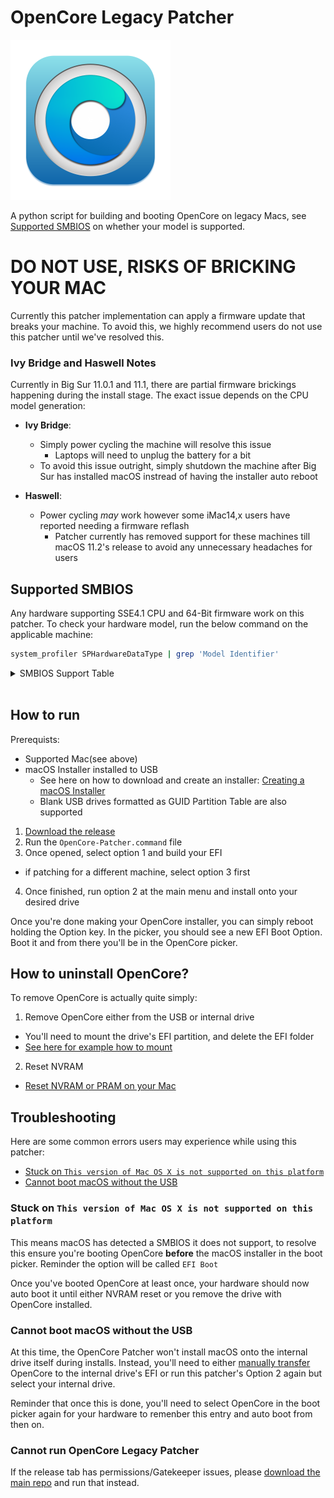 # OpenCore Legacy Patcher

<img src="OC-Patcher.png" width="256">

A python script for building and booting OpenCore on legacy Macs, see [Supported SMBIOS](#supported-smbios) on whether your model is supported.

# DO NOT USE, RISKS OF BRICKING YOUR MAC

Currently this patcher implementation can apply a firmware update that breaks your machine. To avoid this, we highly recommend users do not use this patcher until we've resolved this.

### Ivy Bridge and Haswell Notes

Currently in Big Sur 11.0.1 and 11.1, there are partial firmware brickings happening during the install stage. The exact issue depends on the CPU model generation:


* **Ivy Bridge**:
  * Simply power cycling the machine will resolve this issue
    * Laptops will need to unplug the battery for a bit
  * To avoid this issue outright, simply shutdown the machine after Big Sur has installed macOS instread of having the installer auto reboot

* **Haswell**:
  * Power cycling *may* work however some iMac14,x users have reported needing a firmware reflash
    * Patcher currently has removed support for these machines till macOS 11.2's release to avoid any unnecessary headaches for users

## Supported SMBIOS

Any hardware supporting SSE4.1 CPU and 64-Bit firmware work on this patcher. To check your hardware model, run the below command on the applicable machine:

```bash
system_profiler SPHardwareDataType | grep 'Model Identifier'
```

<details>
<summary>SMBIOS Support Table</summary>

```
MacBook5,1
MacBook5,2
MacBook6,1
MacBook7,1

MacBookAir2,1
MacBookAir3,1
MacBookAir3,2
MacBookAir4,1
MacBookAir4,2
MacBookAir5,1
MacBookAir5,2

MacBookPro3,1
MacBookPro4,1
MacBookPro5,1
MacBookPro5,2
MacBookPro5,3
MacBookPro5,4
MacBookPro5,5
MacBookPro6,1
MacBookPro6,2
MacBookPro7,1
MacBookPro8,1
MacBookPro8,2
MacBookPro8,3
MacBookPro9,1
MacBookPro9,2
MacBookPro10,1
MacBookPro10,2

Macmini3,1
Macmini4,1
Macmini5,1
Macmini5,2
Macmini5,3
Macmini6,1
Macmini6,2

iMac7,1
iMac8,1
iMac9,1
iMac10,1
iMac11,1
iMac11,2
iMac11,3
iMac12,1
iMac12,2
iMac13,1
iMac13,2
iMac14,1 # Due to issues with 11.1, currently not supported
iMac14,2 # Due to issues with 11.1, currently not supported
iMac14,3 # Due to issues with 11.1, currently not supported

MacPro3,1
MacPro4,1
MacPro5,1

Xserve3,1
```

</details>
<br>

## How to run

Prerequists:

* Supported Mac(see above)
* macOS Installer installed to USB
  * See here on how to download and create an installer: [Creating a macOS Installer](https://dortania.github.io/OpenCore-Install-Guide/installer-guide/mac-install.html)
  * Blank USB drives formatted as GUID Partition Table are also supported

1. [Download the release](https://github.com/dortania/Opencore-Legacy-Patcher/releases)
2. Run the `OpenCore-Patcher.command` file
3. Once opened, select option 1 and build your EFI
  * if patching for a different machine, select option 3 first
4. Once finished, run option 2 at the main menu and install onto your desired drive

Once you're done making your OpenCore installer, you can simply reboot holding the Option key. In the picker, you should see a new EFI Boot Option. Boot it and from there you'll be in the OpenCore picker.

## How to uninstall OpenCore?

To remove OpenCore is actually quite simply:

1. Remove OpenCore either from the USB or internal drive
  * You'll need to mount the drive's EFI partition, and delete the EFI folder
  * [See here for example how to mount](https://dortania.github.io/OpenCore-Post-Install/universal/oc2hdd.html)
2. Reset NVRAM
  * [Reset NVRAM or PRAM on your Mac](https://support.apple.com/HT204063)

## Troubleshooting

Here are some common errors users may experience while using this patcher:

* [Stuck on `This version of Mac OS X is not supported on this platform`](#stuck-on-this-version-of-mac-os-x-is-not-supported-on-this-platform)
* [Cannot boot macOS without the USB](#cannot-boot-macos-without-the-usb)

### Stuck on `This version of Mac OS X is not supported on this platform`

This means macOS has detected a SMBIOS it does not support, to resolve this ensure you're booting OpenCore **before** the macOS installer in the boot picker. Reminder the option will be called `EFI Boot`

Once you've booted OpenCore at least once, your hardware should now auto boot it until either NVRAM reset or you remove the drive with OpenCore installed.

### Cannot boot macOS without the USB

At this time, the OpenCore Patcher won't install macOS onto the internal drive itself during installs. Instead, you'll need to either [manually transfer](https://dortania.github.io/OpenCore-Post-Install/universal/oc2hdd.html) OpenCore to the internal drive's EFI or run this patcher's Option 2 again but select your internal drive.

Reminder that once this is done, you'll need to select OpenCore in the boot picker again for your hardware to remenber this entry and auto boot from then on.

### Cannot run OpenCore Legacy Patcher

If the release tab has permissions/Gatekeeper issues, please [download the main repo](https://github.com/dortania/Opencore-Legacy-Patcher/archive/main.zip) and run that instead.
